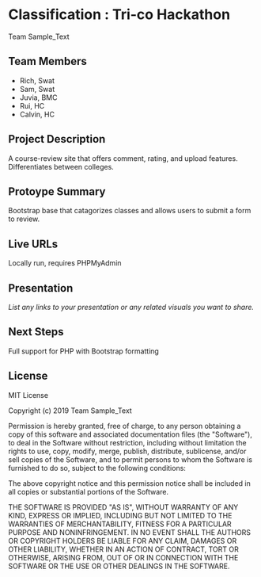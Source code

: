 # Classification : Tri-co Hackathon
Team Sample_Text

## Team Members

- Rich, Swat
- Sam, Swat
- Juvia, BMC
- Rui, HC
- Calvin, HC

## Project Description

A course-review site that offers comment, rating, and upload features. Differentiates between colleges.

## Protoype Summary

Bootstrap base that catagorizes classes and allows users to submit a form to review.

## Live URLs

Locally run, requires PHPMyAdmin

## Presentation

*List any links to your presentation or any related visuals you want to share.*

## Next Steps

Full support for PHP with Bootstrap formatting 

## License

MIT License

Copyright (c) 2019 Team Sample_Text

Permission is hereby granted, free of charge, to any person obtaining a copy
of this software and associated documentation files (the "Software"), to deal
in the Software without restriction, including without limitation the rights
to use, copy, modify, merge, publish, distribute, sublicense, and/or sell
copies of the Software, and to permit persons to whom the Software is
furnished to do so, subject to the following conditions:

The above copyright notice and this permission notice shall be included in all
copies or substantial portions of the Software.

THE SOFTWARE IS PROVIDED "AS IS", WITHOUT WARRANTY OF ANY KIND, EXPRESS OR
IMPLIED, INCLUDING BUT NOT LIMITED TO THE WARRANTIES OF MERCHANTABILITY,
FITNESS FOR A PARTICULAR PURPOSE AND NONINFRINGEMENT. IN NO EVENT SHALL THE
AUTHORS OR COPYRIGHT HOLDERS BE LIABLE FOR ANY CLAIM, DAMAGES OR OTHER
LIABILITY, WHETHER IN AN ACTION OF CONTRACT, TORT OR OTHERWISE, ARISING FROM,
OUT OF OR IN CONNECTION WITH THE SOFTWARE OR THE USE OR OTHER DEALINGS IN THE
SOFTWARE.
